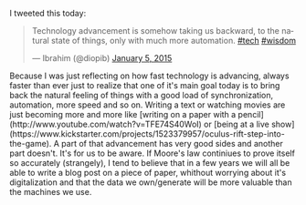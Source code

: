 I tweeted this today:
<blockquote class="twitter-tweet" lang="fr"><p>Technology advancement is somehow taking us backward, to the natural state of things, only with much more automation. <a href="https://twitter.com/hashtag/tech?src=hash">#tech</a> <a href="https://twitter.com/hashtag/wisdom?src=hash">#wisdom</a></p>&mdash; Ibrahim (@diopib) <a href="https://twitter.com/diopib/status/552279060727222273">January 5, 2015</a></blockquote>
<script async src="//platform.twitter.com/widgets.js" charset="utf-8"></script>
Because I was just reflecting on how fast technology is advancing, always faster than ever just to realize that one of it's main goal today is to bring back the natural feeling of things with a good load of synchronization, automation, more speed and so on. Writing a text or watching movies are just becoming more and more like [writing on a paper with a pencil](http://www.youtube.com/watch?v=TFE74S40WoI) or [being at a live show](https://www.kickstarter.com/projects/1523379957/oculus-rift-step-into-the-game). A part of that advancement has very good sides and another part doesn't. It's for us to be aware. 
If Moore's law continiues to prove itself so accurately (strangely), I tend to believe that in a few years we will all be able to write a blog post on a piece of paper, whithout worrying about it's digitalization and that the data we own/generate will be more valuable than the machines we use.